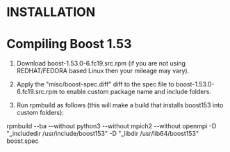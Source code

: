 INSTALLATION
=========

Compiling Boost 1.53
=========
1) Download boost-1.53.0-6.fc19.src.rpm (if you are not using REDHAT/FEDORA based
Linux then your mileage may vary).

2) Apply the "misc/boost-spec.diff" diff to the spec file to boost-1.53.0-6.fc19.src.rpm
to enable custom package name and include folders.

3) Run rpmbuild as follows (this will make a build that installs boost153 into custom folders):

rpmbuild --ba --without python3 --without mpich2 --without openmpi  -D "_includedir /usr/include/boost153" -D "_libdir /usr/lib64/boost153" boost.spec


